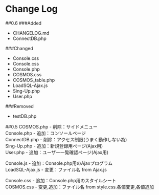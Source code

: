 # Change Log

##0.6
###Added
- CHANGELOG.md
- ConnectDB.php

###Changed
- Console.css
- Console.css
- Console.php
- COSMOS.css
- COSMOS_table.php
- LoadSQL-Ajax.js
- Sing-Up.php
- User.php

###Removed
- testDB.php

##0.5
COSMOS.php    - 削除：サイドメニュー  
Console.php   - 追加：コンソールページ  
ConnectDB.php - 削除：アクセス制限(うまく動作しない為)  
Sing-Up.php   - 追加：新規登録用ページ(Ajax用)  
User.php      - 追加：ユーザー一覧確認ページ(Ajax用)  

Console.js      - 追加：Console.php用のAjaxプログラム  
LoadSQL-Ajax.js - 変更：ファイル名 from Ajax.js

Console.css - 追加：Console.php用のスタイルシート  
COSMOS.css  - 変更,追加：ファイル名 from style.css.各値変更,各値追加